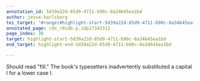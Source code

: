 ```yaml
---
annotation_id: 5d39a22d-85d9-4711-b90c-8a34645ea1bd
author: jesse.karlsberg
tei_target: "#range(#highlight-start-5d39a22d-85d9-4711-b90c-8a34645ea1bd, #highlight-end-5d39a22d-85d9-4711-b90c-8a34645ea1bd)"
annotated_page: rdx_r8sdb.p.idp17343312
page_index: 38
target: highlight-start-5d39a22d-85d9-4711-b90c-8a34645ea1bd
end_target: highlight-end-5d39a22d-85d9-4711-b90c-8a34645ea1bd

---
```

Should read "fill." The book's typesetters inadvertently substituted a capital I for a lower case l.